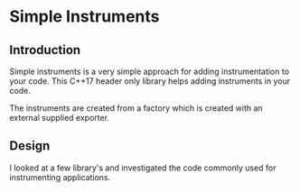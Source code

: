 # Simple Instruments

## Introduction

Simple instruments is a very simple approach for adding instrumentation to your code. This C++17 header only library
helps adding instruments in your code. 

The instruments are created from a factory which is created with an external supplied exporter.

## Design

I looked at a few library's and investigated the code commonly used for instrumenting applications.  
